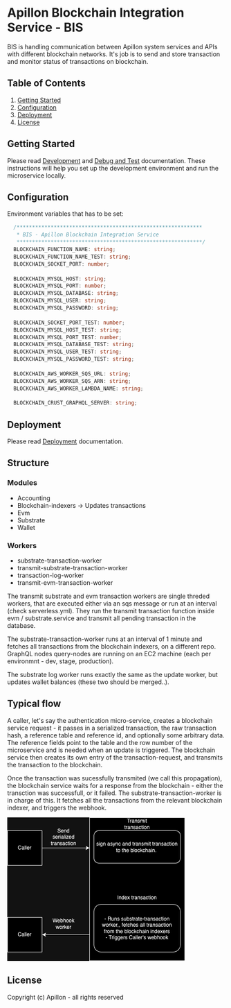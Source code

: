 # Apillon Blockchain Integration Service - BIS

BIS is handling communication between Apillon system services and APIs with different blockchain networks. It's job is to send and store transaction and monitor status of transactions on blockchain.

## Table of Contents

1. [Getting Started](#getting-started)
2. [Configuration](#configuration)
3. [Deployment](#deployment)
4. [License](#license)

## Getting Started

Please read [Development](../../docs/development.md) and [Debug and Test](../../docs/debug-and-test.md) documentation. These instructions will help you set up the development environment and run the microservice locally.

## Configuration

Environment variables that has to be set:

```ts
  /************************************************************
   * BIS - Apillon Blockchain Integration Service
   ************************************************************/
  BLOCKCHAIN_FUNCTION_NAME: string;
  BLOCKCHAIN_FUNCTION_NAME_TEST: string;
  BLOCKCHAIN_SOCKET_PORT: number;

  BLOCKCHAIN_MYSQL_HOST: string;
  BLOCKCHAIN_MYSQL_PORT: number;
  BLOCKCHAIN_MYSQL_DATABASE: string;
  BLOCKCHAIN_MYSQL_USER: string;
  BLOCKCHAIN_MYSQL_PASSWORD: string;

  BLOCKCHAIN_SOCKET_PORT_TEST: number;
  BLOCKCHAIN_MYSQL_HOST_TEST: string;
  BLOCKCHAIN_MYSQL_PORT_TEST: number;
  BLOCKCHAIN_MYSQL_DATABASE_TEST: string;
  BLOCKCHAIN_MYSQL_USER_TEST: string;
  BLOCKCHAIN_MYSQL_PASSWORD_TEST: string;

  BLOCKCHAIN_AWS_WORKER_SQS_URL: string;
  BLOCKCHAIN_AWS_WORKER_SQS_ARN: string;
  BLOCKCHAIN_AWS_WORKER_LAMBDA_NAME: string;

  BLOCKCHAIN_CRUST_GRAPHQL_SERVER: string;
```

## Deployment

Please read [Deployment](../../docs/deployment.md) documentation.

## Structure
### Modules
* Accounting
* Blockchain-indexers -> Updates transactions 
* Evm
* Substrate
* Wallet


### Workers
* substrate-transaction-worker
* transmit-substrate-transaction-worker
* transaction-log-worker
* transmit-evm-transaction-worker

The transmit substrate and evm transaction workers are single threded workers, that are executed either via an sqs message or run at an interval (check serverless.yml). They run the transmit transaction function inside evm / substrate.service and transmit all pending transaction in the database.

The substrate-transaction-worker runs at an interval of 1 minute and fetches all transactions from the blockchain indexers, on a different repo. GraphQL nodes query-nodes are running on an EC2 machine (each per environmnt - dev, stage, production).

The substrate log worker runs exactly the same as the update worker, but updates wallet balances (these two should be merged..).


## Typical flow
A caller, let's say the authentication micro-service, creates a blockchain service request - it passes in a serialized transaction, the raw transaction hash, a reference table and reference id, and optionally some arbitrary data. The reference fields point to the table and the row number of the microservice and is needed when an update is triggered. The blockchain service then creates its own entry of the transaction-request, and transmits the transaction to the blockchain. 

Once the transaction was sucessfully transmited (we call this propagation), the blockchain service waits for a response from the blockchain - either the transction was successfull, or it failed. The substrate-transaction-worker is in charge of this. It fetches all the transactions from the relevant blockchain indexer, and triggers the webhook. 

![Flow](images/bcs_flow.png "Flow")

## License

Copyright (c) Apillon - all rights reserved
